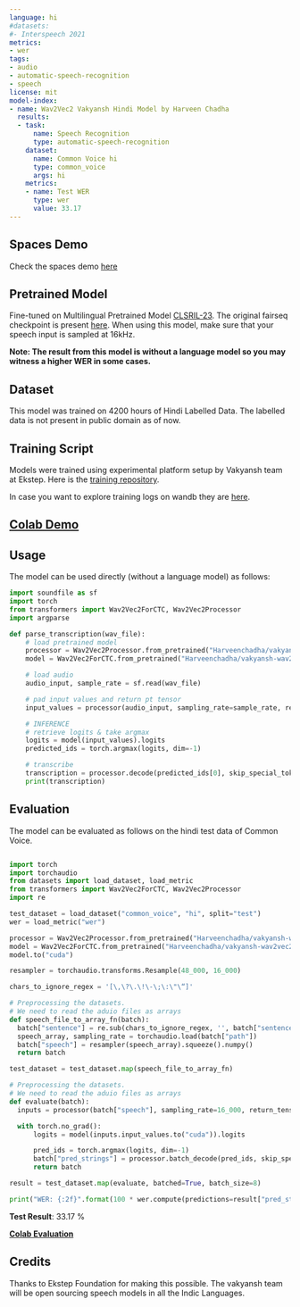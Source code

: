 ```yaml
---
language: hi
#datasets:
#- Interspeech 2021
metrics:
- wer
tags:
- audio
- automatic-speech-recognition
- speech
license: mit
model-index:
- name: Wav2Vec2 Vakyansh Hindi Model by Harveen Chadha
  results:
  - task:
      name: Speech Recognition
      type: automatic-speech-recognition
    dataset:
      name: Common Voice hi
      type: common_voice
      args: hi
    metrics:
    - name: Test WER
      type: wer
      value: 33.17
---
```


## Spaces Demo
Check the spaces demo [here](https://huggingface.co/spaces/Harveenchadha/wav2vec2-vakyansh-hindi/tree/main)

## Pretrained Model

Fine-tuned on Multilingual Pretrained Model [CLSRIL-23](https://arxiv.org/abs/2107.07402). The original fairseq checkpoint is present [here](https://github.com/Open-Speech-EkStep/vakyansh-models). When using this model, make sure that your speech input is sampled at 16kHz.

**Note: The result from this model is without a language model so you may witness a higher WER in some cases.**

## Dataset

This model was trained on 4200 hours of Hindi Labelled Data. The labelled data is not present in public domain as of now.

## Training Script

Models were trained using experimental platform setup by Vakyansh team at Ekstep. Here is the [training repository](https://github.com/Open-Speech-EkStep/vakyansh-wav2vec2-experimentation).

In case you want to explore training logs on wandb they are [here](https://wandb.ai/harveenchadha/hindi_finetuning_multilingual?workspace=user-harveenchadha).


## [Colab Demo](https://colab.research.google.com/github/harveenchadha/bol/blob/main/demos/hf/hindi/hf_hindi_him_4200_demo.ipynb)

## Usage

The model can be used directly (without a language model) as follows:

```python
import soundfile as sf
import torch
from transformers import Wav2Vec2ForCTC, Wav2Vec2Processor
import argparse

def parse_transcription(wav_file):
    # load pretrained model
    processor = Wav2Vec2Processor.from_pretrained("Harveenchadha/vakyansh-wav2vec2-hindi-him-4200")
    model = Wav2Vec2ForCTC.from_pretrained("Harveenchadha/vakyansh-wav2vec2-hindi-him-4200")

    # load audio
    audio_input, sample_rate = sf.read(wav_file)

    # pad input values and return pt tensor
    input_values = processor(audio_input, sampling_rate=sample_rate, return_tensors="pt").input_values

    # INFERENCE
    # retrieve logits & take argmax
    logits = model(input_values).logits
    predicted_ids = torch.argmax(logits, dim=-1)

    # transcribe
    transcription = processor.decode(predicted_ids[0], skip_special_tokens=True)
    print(transcription)

```


## Evaluation
The model can be evaluated as follows on the hindi test data of Common Voice. 

```python

import torch
import torchaudio
from datasets import load_dataset, load_metric
from transformers import Wav2Vec2ForCTC, Wav2Vec2Processor
import re

test_dataset = load_dataset("common_voice", "hi", split="test")
wer = load_metric("wer")

processor = Wav2Vec2Processor.from_pretrained("Harveenchadha/vakyansh-wav2vec2-hindi-him-4200")
model = Wav2Vec2ForCTC.from_pretrained("Harveenchadha/vakyansh-wav2vec2-hindi-him-4200")
model.to("cuda")

resampler = torchaudio.transforms.Resample(48_000, 16_000)

chars_to_ignore_regex = '[\,\?\.\!\-\;\:\"\“]'

# Preprocessing the datasets.
# We need to read the aduio files as arrays
def speech_file_to_array_fn(batch):
  batch["sentence"] = re.sub(chars_to_ignore_regex, '', batch["sentence"]).lower()
  speech_array, sampling_rate = torchaudio.load(batch["path"])
  batch["speech"] = resampler(speech_array).squeeze().numpy()
  return batch

test_dataset = test_dataset.map(speech_file_to_array_fn)

# Preprocessing the datasets.
# We need to read the aduio files as arrays
def evaluate(batch):
  inputs = processor(batch["speech"], sampling_rate=16_000, return_tensors="pt", padding=True)

  with torch.no_grad():
      logits = model(inputs.input_values.to("cuda")).logits

      pred_ids = torch.argmax(logits, dim=-1)
      batch["pred_strings"] = processor.batch_decode(pred_ids, skip_special_tokens=True)
      return batch

result = test_dataset.map(evaluate, batched=True, batch_size=8)

print("WER: {:2f}".format(100 * wer.compute(predictions=result["pred_strings"], references=result["sentence"])))

```

**Test Result**: 33.17 %

[**Colab Evaluation**](https://colab.research.google.com/github/harveenchadha/bol/blob/main/demos/hf/hindi/hf_vakyansh_hindi_him_4200_evaluation_common_voice.ipynb) 

## Credits
Thanks to Ekstep Foundation for making this possible. The vakyansh team will be open sourcing speech models in all the Indic Languages.